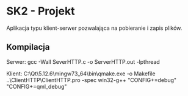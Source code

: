 # SK2 - Projekt
Aplikacja typu klient-serwer pozwalająca na pobieranie i zapis plików.

## Kompilacja 
Serwer: 
gcc -Wall SeverHTTP.c -o ServerHTTP.out -lpthread  

Klient: 
C:\Qt\5.12.6\mingw73_64\bin\qmake.exe -o Makefile ..\ClientHTTP\ClientHTTP.pro -spec win32-g++ "CONFIG+=debug" "CONFIG+=qml_debug"
